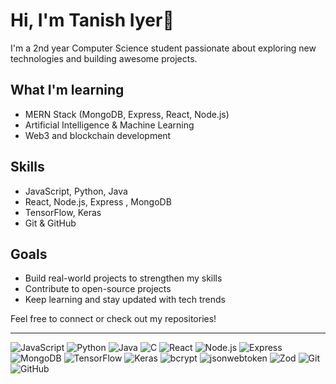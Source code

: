# Hi, I'm Tanish Iyer👋

I'm a 2nd year Computer Science student passionate about exploring new technologies and building awesome projects.

## What I'm learning

- MERN Stack (MongoDB, Express, React, Node.js)  
- Artificial Intelligence & Machine Learning  
- Web3 and blockchain development  

## Skills

- JavaScript, Python, Java  
- React, Node.js, Express , MongoDB  
- TensorFlow, Keras  
- Git & GitHub  

## Goals

- Build real-world projects to strengthen my skills  
- Contribute to open-source projects  
- Keep learning and stay updated with tech trends  

Feel free to connect or check out my repositories!

---

![JavaScript](https://img.shields.io/badge/JavaScript-F7DF1E?style=for-the-badge&logo=javascript&logoColor=black)
![Python](https://img.shields.io/badge/Python-3776AB?style=for-the-badge&logo=python&logoColor=white)
![Java](https://img.shields.io/badge/Java-007396?style=for-the-badge&logo=java&logoColor=white)
![C](https://img.shields.io/badge/C-00599C?style=for-the-badge&logo=c&logoColor=white)
![React](https://img.shields.io/badge/React-61DAFB?style=for-the-badge&logo=react&logoColor=black)
![Node.js](https://img.shields.io/badge/Node.js-339933?style=for-the-badge&logo=node.js&logoColor=white)
![Express](https://img.shields.io/badge/Express.js-000000?style=for-the-badge&logo=express&logoColor=white)
![MongoDB](https://img.shields.io/badge/MongoDB-47A248?style=for-the-badge&logo=mongodb&logoColor=white)
![TensorFlow](https://img.shields.io/badge/TensorFlow-FF6F00?style=for-the-badge&logo=tensorflow&logoColor=white)
![Keras](https://img.shields.io/badge/Keras-D00000?style=for-the-badge&logo=keras&logoColor=white)
![bcrypt](https://img.shields.io/badge/bcrypt-6f42c1?style=for-the-badge&logo=node.js&logoColor=white)
![jsonwebtoken](https://img.shields.io/badge/jsonwebtoken-000000?style=for-the-badge&logo=json&logoColor=white)
![Zod](https://img.shields.io/badge/Zod-6f42c1?style=for-the-badge&logo=typescript&logoColor=white)
![Git](https://img.shields.io/badge/Git-F05032?style=for-the-badge&logo=git&logoColor=white)
![GitHub](https://img.shields.io/badge/GitHub-181717?style=for-the-badge&logo=github&logoColor=white)

